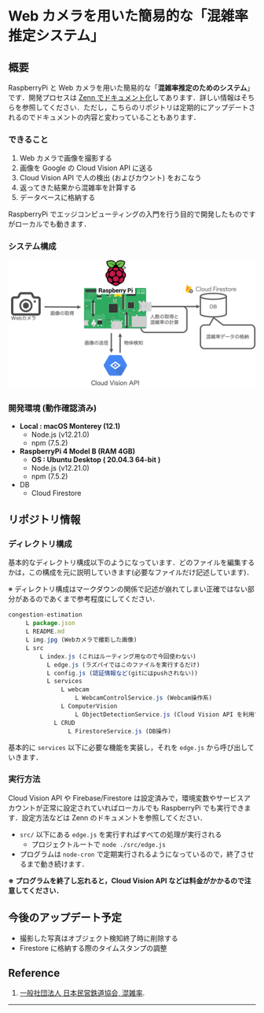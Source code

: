 # Web カメラを用いた簡易的な「混雑率推定システム」

## 概要

RaspberryPi と Web カメラを用いた簡易的な「**混雑率推定のためのシステム**」です．開発プロセスは [Zenn でドキュメント化](https://zenn.dev/kenken82/articles/c93053a8fb21f3)してあります．詳しい情報はそちらを参照してください．ただし，こちらのリポジトリは定期的にアップデートされるのでドキュメントの内容と変わっていることもあります．

### できること

1. Web カメラで画像を撮影する
2. 画像を Google の Cloud Vision API に送る
3. Cloud Vision API で人の検出 (およびカウント) をおこなう
4. 返ってきた結果から混雑率を計算する
5. データベースに格納する

RaspberryPi でエッジコンピューティングの入門を行う目的で開発したものですがローカルでも動きます．

### システム構成

![システム構成図](img/システム構成図.png)

### 開発環境 (動作確認済み)

- **Local : macOS Monterey (12.1)**
  - Node.js (v12.21.0)
  - npm (7.5.2)
- **RaspberryPi 4 Model B (RAM 4GB)**
  - **OS : Ubuntu Desktop ( 20.04.3 64-bit )**
  - Node.js (v12.21.0)
  - npm (7.5.2)
- DB
  - Cloud Firestore

## リポジトリ情報

### ディレクトリ構成

基本的なディレクトリ構成以下のようになっています．どのファイルを編集するかは，この構成を元に説明していきます(必要なファイルだけ記述しています)．

※ ディレクトリ構成はマークダウンの関係で記述が崩れてしまい正確ではない部分があるのであくまで参考程度にしてください．

```js
congestion-estimation
     L package.json
     L README.md
     L img.jpg (Webカメラで撮影した画像)
     L src
         L index.js (これはルーティング用なので今回使わない)
	       L edge.js (ラズパイではこのファイルを実行するだけ)
	       L config.js (認証情報など(gitにはpushされない))
	       L services
	           L webcam
	               L WebcamControlService.js (Webcam操作系)
	           L ComputerVision
	               L ObjectDetectionService.js (Cloud Vision API を利用する)
             L CRUD
                 L FirestoreService.js (DB操作)
```

基本的に `services` 以下に必要な機能を実装し，それを `edge.js` から呼び出していきます．

### 実行方法

Cloud Vision API や Firebase/Firestore は設定済みで，環境変数やサービスアカウントが正常に設定されていればローカルでも RaspberryPi でも実行できます．設定方法などは Zenn のドキュメントを参照してください．

- `src/` 以下にある `edge.js` を実行すればすべての処理が実行される
  - プロジェクトルートで `node ./src/edge.js`
- プログラムは `node-cron` で定期実行されるようになっているので，終了させるまで動き続けます．

**※ プログラムを終了し忘れると，Cloud Vision API などは料金がかかるので注意してください．**

## 今後のアップデート予定

- 撮影した写真はオブジェクト検知終了時に削除する
- Firestore に格納する際のタイムスタンプの調整

## Reference

1. [一般社団法人 日本民営鉄道協会, 混雑率](https://www.mintetsu.or.jp/knowledge/term/16370.html#:~:text=%22%E8%BC%B8%E9%80%81%E4%BA%BA%E5%93%A1%C3%B7%E8%BC%B8%E9%80%81%E5%8A%9B,%E6%AF%8E%E5%B9%B4%E5%85%AC%E8%A1%A8%E3%81%95%E3%82%8C%E3%81%A6%E3%81%84%E3%81%BE%E3%81%99%E3%80%82).

---
